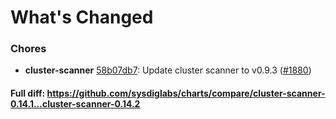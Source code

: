 # What's Changed

### Chores
- **cluster-scanner** [58b07db7](https://github.com/sysdiglabs/charts/commit/58b07db717d86d676979717da0018e9479d5f929): Update cluster scanner to v0.9.3 ([#1880](https://github.com/sysdiglabs/charts/issues/1880))
#### Full diff: https://github.com/sysdiglabs/charts/compare/cluster-scanner-0.14.1...cluster-scanner-0.14.2
